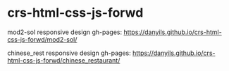 # crs-html-css-js-forwd

mod2-sol
responsive design
gh-pages: https://danyils.github.io/crs-html-css-js-forwd/mod2-sol/

chinese_rest
responsive design
gh-pages: https://danyils.github.io/crs-html-css-js-forwd/chinese_restaurant/
